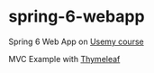 # spring-6-webapp

Spring 6 Web App on [Usemy course](https://www.udemy.com/course/spring-framework-6-beginner-to-guru)

MVC Example with [Thymeleaf](https://docs.spring.io/spring-framework/reference/web/webmvc-view/mvc-thymeleaf.html)